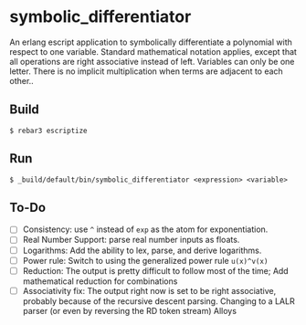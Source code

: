 symbolic_differentiator
=====

An erlang escript application to symbolically differentiate a polynomial with
respect to one variable. Standard mathematical notation applies, except that
all operations are right associative instead of left. Variables can only be one
letter. There is no implicit multiplication when terms are adjacent to each other..

Build
-----

    $ rebar3 escriptize

Run
---

    $ _build/default/bin/symbolic_differentiator <expression> <variable>

To-Do
-----

* [ ] Consistency: use `^` instead of `exp` as the atom for exponentiation.
* [ ] Real Number Support: parse real number inputs as floats.
* [ ] Logarithms: Add the ability to lex, parse, and derive logarithms.
* [ ] Power rule: Switch to using the generalized power rule `u(x)^v(x)`
* [ ] Reduction: The output is pretty difficult to follow most of the time; Add
  mathematical reduction for combinations
* [ ] Associativity fix: The output right now is set to be right associative,
  probably because of the recursive descent parsing. Changing to a LALR parser
  (or even by reversing the RD token stream) Alloys 
